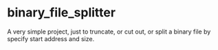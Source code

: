 # binary_file_splitter
A very simple project, just to truncate, or cut out, or split a binary file by specify start address and size.



